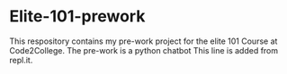 # Elite-101-prework
This respository contains my pre-work project for the elite 101 Course at Code2College. 
The pre-work is a python chatbot
This line is added from repl.it.

